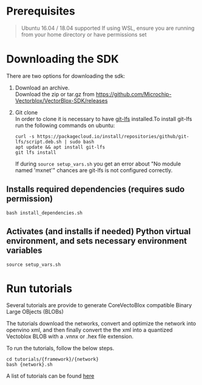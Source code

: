 # Prerequisites

> Ubuntu 16.04 / 18.04 supported
> If using WSL, ensure you are running from your home directory or have permissions set

# Downloading the SDK

There are two options for downloading the sdk:

 1) Download an archive.  
  Download the zip or tar.gz from https://github.com/Microchip-Vectorblox/VectorBlox-SDK/releases
     
 2) Git clone  
    In order to clone it is necessary to have [git-lfs](https://git-lfs.github.com/) installed.To install git-lfs run the following commands on ubuntu:
    ```
    curl -s https://packagecloud.io/install/repositories/github/git-lfs/script.deb.sh | sudo bash
    apt update && apt install git-lfs
    git lfs install
    ```
    If during `source setup_vars.sh` you get an error about "No module named 'mxnet'"
    chances are git-lfs is not configured correctly.
     
## Installs required dependencies (requires sudo permission)

```
bash install_dependencies.sh
```

## Activates (and installs if needed) Python virtual environment, and sets necessary environment variables
```
source setup_vars.sh
```

# Run tutorials

Several tutorials are provide to generate CoreVectoBlox compatible Binary Large OBjects (BLOBs)

The tutorials download the networks, convert and optimize the network into openvino xml, and
then finally convert the the xml into a quantized Vectoblox BLOB with a .vnnx or .hex file extension.

To run the tutorials, follow the below steps. 

```
cd tutorials/{framework}/{network}
bash {network}.sh
```

A list of tutorials can be found [here](./tutorials/README.md)


